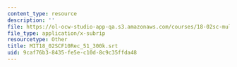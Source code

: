 ```yaml
---
content_type: resource
description: ''
file: https://ol-ocw-studio-app-qa.s3.amazonaws.com/courses/18-02sc-multivariable-calculus-fall-2010/9caf76b38435fe5ec10d8c9c35ffda48_MIT18_02SCF10Rec_51_300k.srt
file_type: application/x-subrip
resourcetype: Other
title: MIT18_02SCF10Rec_51_300k.srt
uid: 9caf76b3-8435-fe5e-c10d-8c9c35ffda48
---
```

